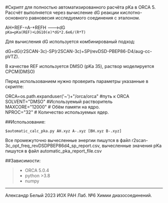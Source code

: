#Скрипт для полностью автоматизированного расчёта pKa в ORCA 5.
Рассчёт выполняется через вычисление dG реакции кислотно-основного равновесия исследуемого соединения с эталоном.

AH+REF-=A-+REFH --->dG  
`pKa=pKa(REF)+LOG10(e)*dG*2.6e6/(R*T)`

Для вычисления dG используется комбинированый подход:

dG=dG(r2SCAN-3c)-SP(r2SCAN-3c)+SP(revDSD-PBEP86-D4/aug-cc-pVTZ).

В качестве REF используется DMSO (pKa 35), раствор моделируется CPCM(DMSO)

Перед использованием нужно проверить параметры указанные в скрипте:

ORCA=os.path.expanduser('~')+"/orca/orca" #путь к ORCA  
SOLVENT="DMSO" #Используемый растворитель  
MAXCORE="12000" # Обём памяти на ядро.  
NPROC="32" # Количество используемых ядер.  

##Использование:

`$automatic_calc_pka.py AH.xyz A-.xyz [BH.xyz B-.xyz]`

Все промежуточно вычесленные энергии пишутся в файл r2scan-3c_opt_freq_revDSDPBEP86d4_sp_report.csv, вычесленные значения pKa пишутся в файл automatic_pka_report_file.csv

##Зависимости:

>- ORCA 5.0.4  
>- python >3.8  
>- numpy  

__________

Александр Белый 
2023
ИОХ РАН 
Лаб. №6 Химии диазосоединений.
